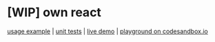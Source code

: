 # [WIP] own react

[usage example](src/example.tsx) | [unit tests](src/index.spec.tsx) | [live demo](https://gmoskal.github.io/own-react/) | [playground on codesandbox.io](https://codesandbox.io/p/github/gmoskal/own-react/master?file=%2Fsrc%2Fexample.tsx&selection=%5B%7B%22endColumn%22%3A1%2C%22endLineNumber%22%3A1%2C%22startColumn%22%3A1%2C%22startLineNumber%22%3A1%7D%5D&workspace=%257B%2522activeFileId%2522%253A%2522clf62jj9f000jg2gv6akke5ng%2522%252C%2522openFiles%2522%253A%255B%2522%252FREADME.md%2522%255D%252C%2522sidebarPanel%2522%253A%2522EXPLORER%2522%252C%2522gitSidebarPanel%2522%253A%2522COMMIT%2522%252C%2522spaces%2522%253A%257B%2522clf62jkfn000x3b6hlkcwatby%2522%253A%257B%2522key%2522%253A%2522clf62jkfn000x3b6hlkcwatby%2522%252C%2522name%2522%253A%2522Default%2522%252C%2522devtools%2522%253A%255B%257B%2522key%2522%253A%2522clf62qa8w00em3b6hvfencker%2522%252C%2522type%2522%253A%2522PROJECT_SETUP%2522%252C%2522isMinimized%2522%253Afalse%257D%252C%257B%2522type%2522%253A%2522PREVIEW%2522%252C%2522taskId%2522%253A%2522start%2522%252C%2522port%2522%253A1234%252C%2522key%2522%253A%2522clf62k35c008y3b6h6osdrkae%2522%252C%2522isMinimized%2522%253Afalse%257D%252C%257B%2522type%2522%253A%2522TASK_LOG%2522%252C%2522taskId%2522%253A%2522start%2522%252C%2522key%2522%253A%2522clf62k20d006d3b6hgdx5k34y%2522%252C%2522isMinimized%2522%253Afalse%257D%255D%257D%257D%252C%2522currentSpace%2522%253A%2522clf62jkfn000x3b6hlkcwatby%2522%252C%2522spacesOrder%2522%253A%255B%2522clf62jkfn000x3b6hlkcwatby%2522%255D%252C%2522hideCodeEditor%2522%253Afalse%257D)
